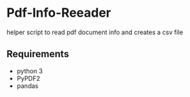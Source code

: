 # Pdf-Info-Reeader
helper script to read pdf document info and creates a csv file

## Requirements
- python 3
- PyPDF2
- pandas
